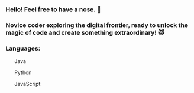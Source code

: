 ### Hello! Feel free to have a nose. 👋 <br>
### Novice coder exploring the digital frontier, ready to unlock the magic of code and create something extraordinary! 🐱 <br>

### <l> Languages:<br>
<ul> Java </ul>
<ul> Python </ul>
  <ul> JavaScript </ul>

<!--
**Ottermolecule/Ottermolecule** is a ✨ _special_ ✨ repository because its `README.md` (this file) appears on your GitHub profile.

Here are some ideas to get you started:

- 🔭 I’m currently working on ...
- 🌱 I’m currently learning ...
- 👯 I’m looking to collaborate on ...
- 🤔 I’m looking for help with ...
- 💬 Ask me about ...
- 📫 How to reach me: ...
- 😄 Pronouns: ...
- ⚡ Fun fact: ...
-->

